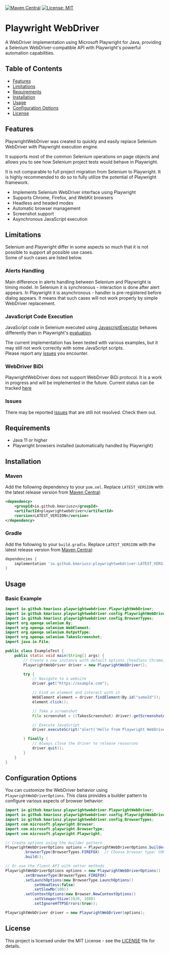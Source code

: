 [![Maven Central](https://img.shields.io/maven-central/v/io.github.kmariusz/playwrightwebdriver)](https://central.sonatype.com/artifact/io.github.kmariusz/playwrightwebdriver)
[![License: MIT](https://img.shields.io/badge/License-MIT-yellow.svg)](https://opensource.org/licenses/MIT)


# Playwright WebDriver

A WebDriver implementation using Microsoft Playwright for Java, providing a Selenium WebDriver-compatible API with
Playwright's powerful automation capabilities.

## Table of Contents
- [Features](#features)
- [Limitations](#limitations)
- [Requirements](#requirements)
- [Installation](#installation)
- [Usage](#usage)
- [Configuration Options](#configuration-options)
- [License](#license)

## Features

PlaywrightWebDriver was created to quickly and easily replace Selenium WebDriver with Playwright execution engine.

It supports most of the common Selenium operations on page objects and allows you to see how Selenium project tests would behave in Playwright.

It is not comparable to full project migration from Selenium to Playwright. It is highly recommended to do so to fully utilize the potential of Playwright framework.

- Implements Selenium WebDriver interface using Playwright
- Supports Chrome, Firefox, and WebKit browsers
- Headless and headed modes
- Automatic browser management
- Screenshot support
- Asynchronous JavaScript execution

## Limitations

Selenium and Playwright differ in some aspects so much that it is not possible to support all possible use cases.<br>
Some of such cases are listed below.

### Alerts Handling

Main difference in alerts handling between Selenium and Playwright is timing model. In Selenium it is synchronous - interaction is done after alert appears.
In Playwright it is asynchronous - handler is pre-registered before dialog appears. It means that such cases will not work properly by simple WebDriver replacement.

### JavaScript Code Execution

JavaScript code in Selenium executed using [JavascriptExecutor](https://www.selenium.dev/selenium/docs/api/java/org/openqa/selenium/JavascriptExecutor.html) behaves differently than in Playwright's [evaluation](https://playwright.dev/docs/evaluating).

The current implementation has been tested with various examples, but it may still not work correctly with some JavaScript scripts.<br>
Please report any [issues](https://github.com/KMariusz/PlaywrightWebDriver/issues) you encounter.

### WebDriver BiDi
PlaywrightWebDriver does not support WebDriver BiDi protocol. It is a work in progress and will be implemented in the future.
Current status can be tracked [here](https://github.com/microsoft/playwright/issues/32577)

### Issues

There may be reported [issues](https://github.com/KMariusz/PlaywrightWebDriver/issues) that are still not resolved. Check them out.

## Requirements

- Java 11 or higher
- Playwright browsers installed (automatically handled by Playwright)

## Installation

### Maven

Add the following dependency to your `pom.xml`.
Replace `LATEST_VERSION` with the latest release version
from [Maven Central](https://central.sonatype.com/artifact/io.github.kmariusz/playwrightwebdriver):

```xml
<dependency>
    <groupId>io.github.kmariusz</groupId>
    <artifactId>playwrightwebdriver</artifactId>
    <version>LATEST_VERSION</version>
</dependency>
```

### Gradle

Add the following to your `build.gradle`.
Replace `LATEST_VERSION` with the latest release version
from [Maven Central](https://central.sonatype.com/artifact/io.github.kmariusz/playwrightwebdriver):

```groovy
dependencies {
    implementation 'io.github.kmariusz:playwrightwebdriver:LATEST_VERSION'
}
```

## Usage

### Basic Example

```java
import io.github.kmariusz.playwrightwebdriver.PlaywrightWebDriver;
import io.github.kmariusz.playwrightwebdriver.config.PlaywrightWebDriverOptions;
import io.github.kmariusz.playwrightwebdriver.config.BrowserTypes;
import org.openqa.selenium.By;
import org.openqa.selenium.WebElement;
import org.openqa.selenium.OutputType;
import org.openqa.selenium.TakesScreenshot;
import java.io.File;

public class ExampleTest {
    public static void main(String[] args) {
        // Create a new instance with default options (headless Chrome)
        PlaywrightWebDriver driver = new PlaywrightWebDriver();

        try {
            // Navigate to a website
            driver.get("https://example.com");

            // Find an element and interact with it
            WebElement element = driver.findElement(By.id("someId"));
            element.click();

            // Take a screenshot
            File screenshot = ((TakesScreenshot) driver).getScreenshotAs(OutputType.FILE);

            // Execute JavaScript
            driver.executeScript("alert('Hello from Playwright WebDriver!');");

        } finally {
            // Always close the driver to release resources
            driver.quit();
        }
    }
}
```

## Configuration Options

You can customize the WebDriver behavior using `PlaywrightWebDriverOptions`. This class provides a builder pattern to configure various aspects of browser behavior:

```java
import io.github.kmariusz.playwrightwebdriver.PlaywrightWebDriver;
import io.github.kmariusz.playwrightwebdriver.config.PlaywrightWebDriverOptions;
import io.github.kmariusz.playwrightwebdriver.config.BrowserTypes;
import com.microsoft.playwright.Browser;
import com.microsoft.playwright.BrowserType;
import com.microsoft.playwright.Playwright;

// Create options using the builder pattern
PlaywrightWebDriverOptions options = PlaywrightWebDriverOptions.builder()
        .browserType(BrowserTypes.FIREFOX)  // Choose browser type: CHROMIUM (default), FIREFOX, or WEBKIT
        .build();

// Or use the fluent API with setter methods
PlaywrightWebDriverOptions options = new PlaywrightWebDriverOptions()
        .setBrowserType(BrowserTypes.FIREFOX)
        .setLaunchOptions(new BrowserType.LaunchOptions()
            .setHeadless(false)
            .setSlowMo(100))
        .setContextOptions(new Browser.NewContextOptions()
            .setViewportSize(1920, 1080)
            .setIgnoreHTTPSErrors(true));

PlaywrightWebDriver driver = new PlaywrightWebDriver(options);
```

## License

This project is licensed under the MIT License - see the [LICENSE](LICENSE) file for details.
